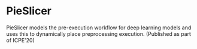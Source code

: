 # PieSlicer
PieSlicer models the pre-execution workflow for deep learning models and uses this to dynamically place preprocessing execution.  (Published as part of ICPE'20)
